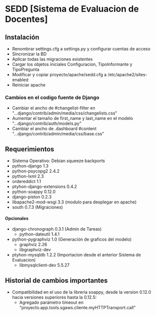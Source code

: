 SEDD [Sistema de Evaluacion de Docentes]
=========================================


Instalación
------------------------------------------------------------------
 - Renombrar settings.cfg a settings.py y configurar cuentas de acceso
 - Sincronizar la BD
 - Aplicar todas las migraciones existentes
 - Cargar los objetos iniciales Configuracion, TipoInformante y TipoPregunta
 - Modificar y copiar proyecto/apache/sedd.cfg a /etc/apache2/sites-enabled 
 - Reiniciar apache

### Cambios en el codigo fuente de Django
 * Cambiar el ancho de #changelist-filter en "...django/contrib/admin/media/css/changelists.css"
 * Aumentar el tamaño de first_name y last_name en el modelo "...django/contrib/auth/models.py"
 * Cambiar el ancho de .dashboard #content "...django/contrib/admin/media/css/base.css"

Requerimientos
-------------------------------------------------------------------
 * Sistema Operativo: Debian squeeze backports
 * python-django 1.3
 * python-psycopg2 2.4.2
 * python-lxml 2.3
 * ordereddict 1.1
 * ptyhon-django-extensions 0.4.2
 * python-soappy 0.12.0
 * django-piston 0.2.3
 * libapache2-mod-wsgi 3.3	(modulo para desplegar en apache)
 * south 0.7.3          	(Migraciones)

#### Opcionales 

 * django-chronograph 0.3.1 (Admin de Tareas)
   - python-dateutil 1.4.1    
 * python-pygraphviz 1.0    (Generación de graficos del modelo)
   - graphviz 2.26   	    
   - libgraphviz-dev
 * ptyhon-mysqldb 1.2.2	    (Importacion desde el anterior Sistema de Evaluacion)
   - libmysqlclient-dev 5.5.27
   

Historial de cambios importantes
-------------------------------------------------------------------

 * Compatibilidad en el uso de la libreria soappy, desde la version 0.12.0 hacia versiones superiores hasta la 0.12.5:
   - Agregado parámetro timeout en "proyecto.app.tools.sgaws.cliente.myHTTPTransport.call"

